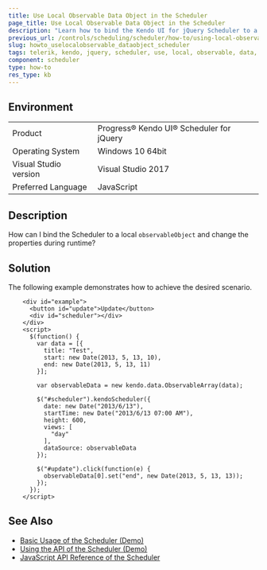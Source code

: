 ```yaml
---
title: Use Local Observable Data Object in the Scheduler
page_title: Use Local Observable Data Object in the Scheduler
description: "Learn how to bind the Kendo UI for jQuery Scheduler to a local observableObject and change the properties during runtime."
previous_url: /controls/scheduling/scheduler/how-to/using-local-observable-data-object, /controls/scheduling/scheduler/how-to/binding/using-local-observable-data-object
slug: howto_uselocalobservable_dataobject_scheduler
tags: telerik, kendo, jquery, scheduler, use, local, observable, data, object 
component: scheduler
type: how-to
res_type: kb
---
```


## Environment

<table>
 <tr>
  <td>Product</td>
  <td>Progress® Kendo UI® Scheduler for jQuery</td>
 </tr>
 <tr>
  <td>Operating System</td>
  <td>Windows 10 64bit</td>
 </tr>
 <tr>
  <td>Visual Studio version</td>
  <td>Visual Studio 2017</td>
 </tr>
 <tr>
  <td>Preferred Language</td>
  <td>JavaScript</td>
 </tr>
</table>

## Description

How can I bind the Scheduler to a local `observableObject` and change the properties during runtime?

## Solution

The following example demonstrates how to achieve the desired scenario.

```dojo
    <div id="example">
      <button id="update">Update</button>
      <div id="scheduler"></div>
    </div>
    <script>
      $(function() {
        var data = [{
          title: "Test",
          start: new Date(2013, 5, 13, 10),
          end: new Date(2013, 5, 13, 11)
        }];

        var observableData = new kendo.data.ObservableArray(data);

        $("#scheduler").kendoScheduler({
          date: new Date("2013/6/13"),
          startTime: new Date("2013/6/13 07:00 AM"),
          height: 600,
          views: [
            "day"
          ],
          dataSource: observableData
        });

        $("#update").click(function(e) {
          observableData[0].set("end", new Date(2013, 5, 13, 13));
        });
      });
    </script>
```

## See Also

* [Basic Usage of the Scheduler (Demo)](https://demos.telerik.com/kendo-ui/scheduler/index)
* [Using the API of the Scheduler (Demo)](https://demos.telerik.com/kendo-ui/scheduler/api)
* [JavaScript API Reference of the Scheduler](/api/javascript/ui/scheduler)

